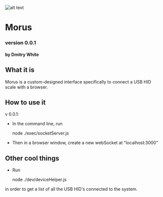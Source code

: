 ![alt text](./morus_square.jpg "Logo Title Text 1")
# Morus
### version 0.0.1
#### by Dmitry White

## What it is
Morus is a custom-designed interface specifically to connect a USB HID scale with a browser.

## How to use it
v 0.0.1: 
* In the command line, run

    node ./exec/socketServer.js

* Then in a browser window, create a new webSocket at "localhost:3000"

## Other cool things
* Run 

    node ./dev/deviceHelper.js

in order to get a list of all the USB HID's connected to the system.




